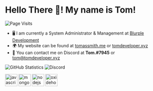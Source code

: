 # Hello There 👋! My name is Tom!
![Page Visits](https://komarev.com/ghpvc/?username=TomSmith-Developer&color=orange)

- 🖥 I am currently a System Administrator & Management at [Blurple Development](https://blurpledev.com)
- 🌍 My website can be found at [tomassmith.me](https://tomassmith.me) or [tomdeveloper.xyz](https://tomdeveloper.xyz)
- 📨 You can contact me on Discord at **Tom.#7945** or [tom@tomdeveloper.xyz](mailto:tom@tomdeveloper.xyz)

![GitHub Statistics](https://github-readme-stats.vercel.app/api?username=TomSmith-Developer&theme=dracula&count_private=true&show_icons=true)
![Discord](https://discord.c99.nl/widget/theme-1/683781987726917663.png)

<a href="https://www.javascript.com/"><img src="https://devicons.github.io/devicon/devicon.git/icons/javascript/javascript-original.svg" alt="javascript" width="40" height="40"/></a> <a href="https://www.mongodb.com/"><img src="https://devicons.github.io/devicon/devicon.git/icons/mongodb/mongodb-original-wordmark.svg" alt="mongodb" width="40" height="40"/></a> <a href="https://nodejs.org/"><img src="https://devicons.github.io/devicon/devicon.git/icons/nodejs/nodejs-original-wordmark.svg" alt="nodejs" width="40" height="40"/></a> <a href="https://billing.oxide.host/aff.php?aff=67"><img src="https://cdn.discordapp.com/icons/261113932146540545/6d2b844ad74b793b759e4bac1c2f1b88.webp" alt="oxidehosting" width="40" height="40"/></a>
